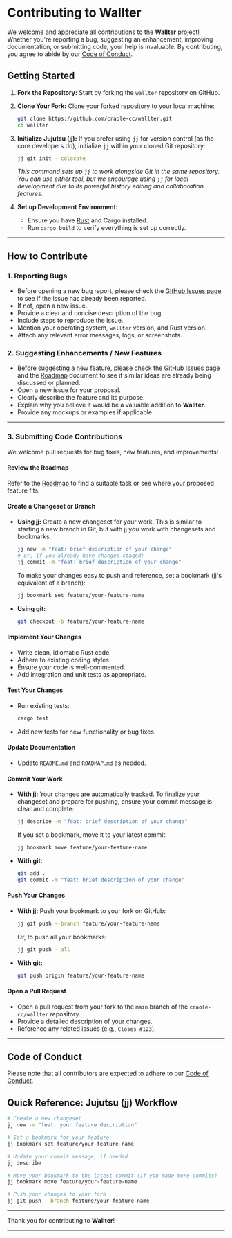 # Contributing to Wallter

We welcome and appreciate all contributions to the **Wallter** project! Whether
you're reporting a bug, suggesting an enhancement, improving documentation, or
submitting code, your help is invaluable. By contributing, you agree to abide by
our [Code of Conduct](CODE_OF_CONDUCT.md).

## Getting Started

1. **Fork the Repository:** Start by forking the `wallter` repository on GitHub.
2. **Clone Your Fork:** Clone your forked repository to your local machine:

   ```bash
   git clone https://github.com/craole-cc/wallter.git
   cd wallter
   ```

3. **Initialize Jujutsu (jj):** If you prefer using `jj` for version control (as
   the core developers do), initialize `jj` within your cloned Git repository:

   ```bash
   jj git init --colocate
   ```

   _This command sets up `jj` to work alongside Git in the same repository. You
   can use either tool, but we encourage using `jj` for local development due to
   its powerful history editing and collaboration features._

4. **Set up Development Environment:**
   - Ensure you have [Rust](https://www.rust-lang.org/tools/install) and Cargo
     installed.
   - Run `cargo build` to verify everything is set up correctly.

---

## How to Contribute

### 1. Reporting Bugs

- Before opening a new bug report, please check the
  [GitHub Issues page](https://github.com/craole-cc/wallter/issues) to see if
  the issue has already been reported.
- If not, open a new issue.
- Provide a clear and concise description of the bug.
- Include steps to reproduce the issue.
- Mention your operating system, `wallter` version, and Rust version.
- Attach any relevant error messages, logs, or screenshots.

### 2. Suggesting Enhancements / New Features

- Before suggesting a new feature, please check the
  [GitHub Issues page](https://github.com/craole-cc/wallter/issues) and the
  [Roadmap](ROADMAP.md) document to see if similar ideas are already being
  discussed or planned.
- Open a new issue for your proposal.
- Clearly describe the feature and its purpose.
- Explain why you believe it would be a valuable addition to **Wallter**.
- Provide any mockups or examples if applicable.

---

### 3. Submitting Code Contributions

We welcome pull requests for bug fixes, new features, and improvements!

#### **Review the Roadmap**

Refer to the [Roadmap](ROADMAP.md) to find a suitable task or see where your
proposed feature fits.

#### **Create a Changeset or Branch**

- **Using jj:** Create a new changeset for your work. This is similar to
  starting a new branch in Git, but with jj you work with changesets and
  bookmarks.

  ```bash
  jj new -m "feat: brief description of your change"
  # or, if you already have changes staged:
  jj commit -m "feat: brief description of your change"
  ```

  To make your changes easy to push and reference, set a bookmark (jj's
  equivalent of a branch):

  ```bash
  jj bookmark set feature/your-feature-name
  ```

- **Using git:**

  ```bash
  git checkout -b feature/your-feature-name
  ```

#### **Implement Your Changes**

- Write clean, idiomatic Rust code.
- Adhere to existing coding styles.
- Ensure your code is well-commented.
- Add integration and unit tests as appropriate.

#### **Test Your Changes**

- Run existing tests:

  ```bash
  cargo test
  ```

- Add new tests for new functionality or bug fixes.

#### **Update Documentation**

- Update `README.md` and `ROADMAP.md` as needed.

#### **Commit Your Work**

- **With jj:** Your changes are automatically tracked. To finalize your
  changeset and prepare for pushing, ensure your commit message is clear and
  complete:

  ```bash
  jj describe -m "feat: brief description of your change"
  ```

  If you set a bookmark, move it to your latest commit:

  ```bash
  jj bookmark move feature/your-feature-name
  ```

- **With git:**

  ```bash
  git add .
  git commit -m "feat: brief description of your change"
  ```

#### **Push Your Changes**

- **With jj:** Push your bookmark to your fork on GitHub:

  ```bash
  jj git push --branch feature/your-feature-name
  ```

  Or, to push all your bookmarks:

  ```bash
  jj git push --all
  ```

- **With git:**

  ```bash
  git push origin feature/your-feature-name
  ```

#### **Open a Pull Request**

- Open a pull request from your fork to the `main` branch of the
  `craole-cc/wallter` repository.
- Provide a detailed description of your changes.
- Reference any related issues (e.g., `Closes #123`).

---

## Code of Conduct

Please note that all contributors are expected to adhere to our
[Code of Conduct](CODE_OF_CONDUCT.md).

## Quick Reference: Jujutsu (jj) Workflow

```bash
# Create a new changeset
jj new -m "feat: your feature description"

# Set a bookmark for your feature
jj bookmark set feature/your-feature-name

# Update your commit message, if needed
jj describe

# Move your bookmark to the latest commit (if you made more commits)
jj bookmark move feature/your-feature-name

# Push your changes to your fork
jj git push --branch feature/your-feature-name
```

---

Thank you for contributing to **Wallter**!

---
